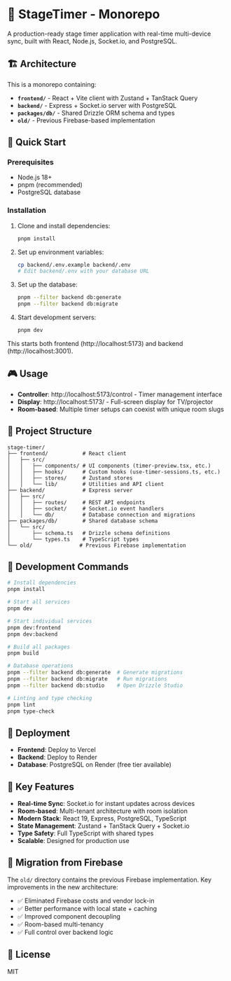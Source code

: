 # 🎯 StageTimer - Monorepo

A production-ready stage timer application with real-time multi-device sync, built with React, Node.js, Socket.io, and PostgreSQL.

## 🏗️ Architecture

This is a monorepo containing:

- **`frontend/`** - React + Vite client with Zustand + TanStack Query
- **`backend/`** - Express + Socket.io server with PostgreSQL
- **`packages/db/`** - Shared Drizzle ORM schema and types
- **`old/`** - Previous Firebase-based implementation

## 🚀 Quick Start

### Prerequisites

- Node.js 18+
- pnpm (recommended)
- PostgreSQL database

### Installation

1. Clone and install dependencies:
   ```bash
   pnpm install
   ```

2. Set up environment variables:
   ```bash
   cp backend/.env.example backend/.env
   # Edit backend/.env with your database URL
   ```

3. Set up the database:
   ```bash
   pnpm --filter backend db:generate
   pnpm --filter backend db:migrate
   ```

4. Start development servers:
   ```bash
   pnpm dev
   ```

This starts both frontend (http://localhost:5173) and backend (http://localhost:3001).

## 🎮 Usage

- **Controller**: http://localhost:5173/control - Timer management interface
- **Display**: http://localhost:5173/ - Full-screen display for TV/projector
- **Room-based**: Multiple timer setups can coexist with unique room slugs

## 📁 Project Structure

```
stage-timer/
├── frontend/           # React client
│   ├── src/
│   │   ├── components/ # UI components (timer-preview.tsx, etc.)
│   │   ├── hooks/      # Custom hooks (use-timer-sessions.ts, etc.)
│   │   ├── stores/     # Zustand stores
│   │   └── lib/        # Utilities and API client
├── backend/            # Express server
│   ├── src/
│   │   ├── routes/     # REST API endpoints
│   │   ├── socket/     # Socket.io event handlers
│   │   └── db/         # Database connection and migrations
├── packages/db/        # Shared database schema
│   └── src/
│       ├── schema.ts   # Drizzle schema definitions
│       └── types.ts    # TypeScript types
└── old/               # Previous Firebase implementation
```

## 🔧 Development Commands

```bash
# Install dependencies
pnpm install

# Start all services
pnpm dev

# Start individual services
pnpm dev:frontend
pnpm dev:backend

# Build all packages
pnpm build

# Database operations
pnpm --filter backend db:generate  # Generate migrations
pnpm --filter backend db:migrate   # Run migrations
pnpm --filter backend db:studio    # Open Drizzle Studio

# Linting and type checking
pnpm lint
pnpm type-check
```

## 🚀 Deployment

- **Frontend**: Deploy to Vercel
- **Backend**: Deploy to Render
- **Database**: PostgreSQL on Render (free tier available)

## 🎯 Key Features

- **Real-time Sync**: Socket.io for instant updates across devices
- **Room-based**: Multi-tenant architecture with room isolation
- **Modern Stack**: React 19, Express, PostgreSQL, TypeScript
- **State Management**: Zustand + TanStack Query + Socket.io
- **Type Safety**: Full TypeScript with shared types
- **Scalable**: Designed for production use

## 📝 Migration from Firebase

The `old/` directory contains the previous Firebase implementation. Key improvements in the new architecture:

- ✅ Eliminated Firebase costs and vendor lock-in
- ✅ Better performance with local state + caching
- ✅ Improved component decoupling
- ✅ Room-based multi-tenancy
- ✅ Full control over backend logic

## 📄 License

MIT
